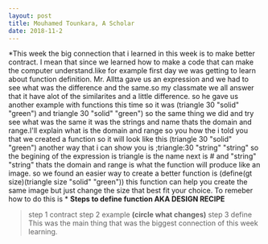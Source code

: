 ```yaml
---
layout: post
title: Mouhamed Tounkara, A Scholar 
date: 2018-11-2
---
```


*This week the big connection that i learned in this week is to make better contract. I mean that since we learned how to make a code that can make the computer understand.like for example first day we was getting to learn about function definition. Mr. Alltta gave us an expression and we had to see what was the difference and the same.so my classmate we all answer that it have alot of the similarites and a little difference. so he gave us another example with functions this time so it was (triangle 30 "solid" "green") and triangle 30 "solid" "green") so the same thing we did and try see what was the same it was the strings and name thats the domain and range.I'll explain what is the domain and range so you how the i told you that we created a function so it will look like this (triangle 30 "solid" "green") another way  that i can show you is ;triangle:30 "string" "string" so the begining of the expression is triangle is the name  next is # and "string" "string" thats the domain and range is what the function will produce like an image. so we found an easier way to create a better function is (define(gt size)(triangle size "solid" "green")) this function can help you create the same image but just change the size that best fit your choice. To remeber how to do this is *
**Steps to define function AKA DESIGN RECIPE**
>step 1 contract 
>step 2 example **(circle what changes)**
>step 3 define
This was the main thing that was the biggest connection of this week learning.
